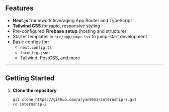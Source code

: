 

##  Features

- **Next.js** framework leveraging App Router and TypeScript
- **Tailwind CSS** for rapid, responsive styling
- Pre-configured **Firebase setup** (hosting and structure)
- Starter templates in `src/app/page.tsx` to jump-start development
- Basic configs for:
  - `next.config.ts`
  - `tsconfig.json`
  - Tailwind, PostCSS, and more

---

##  Getting Started

1. **Clone the repository**  
   ```bash
   git clone https://github.com/aryan9653/internship-2.git
   cd internship-2
